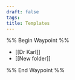 ```yaml
---
draft: false
tags:
title: Templates
---
```

%% Begin Waypoint %%
- [[Dr Karl]]
- [[New folder]]

%% End Waypoint %%
